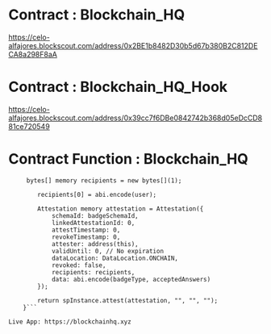 # Contract :  Blockchain_HQ

https://celo-alfajores.blockscout.com/address/0x2BE1b8482D30b5d67b380B2C812DECA8a298F8aA 

# Contract :  Blockchain_HQ_Hook 

https://celo-alfajores.blockscout.com/address/0x39cc7f6DBe0842742b368d05eDcCD881ce720549  

# Contract Function :   Blockchain_HQ 

```function attest(address user, string memory badgeType, uint256 acceptedAnswers) internal returns (uint64) {
     bytes[] memory recipients = new bytes[](1);

        recipients[0] = abi.encode(user);

        Attestation memory attestation = Attestation({
            schemaId: badgeSchemaId,
            linkedAttestationId: 0,
            attestTimestamp: 0,
            revokeTimestamp: 0,
            attester: address(this),
            validUntil: 0, // No expiration
            dataLocation: DataLocation.ONCHAIN,
            revoked: false,
            recipients: recipients,
            data: abi.encode(badgeType, acceptedAnswers)
        });

        return spInstance.attest(attestation, "", "", "");
    }```

Live App: https://blockchainhq.xyz

 



